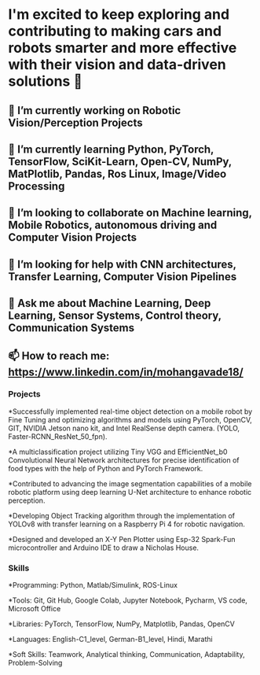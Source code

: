 # I'm excited to keep exploring and contributing to making cars and robots smarter and more effective with their vision and data-driven solutions 👋



## 🔭 I’m currently working on Robotic Vision/Perception Projects
## 🌱 I’m currently learning Python, PyTorch, TensorFlow, SciKit-Learn, Open-CV, NumPy, MatPlotlib, Pandas, Ros Linux, Image/Video Processing 
## 👯 I’m looking to collaborate on Machine learning, Mobile Robotics, autonomous driving and Computer Vision Projects
## 🤔 I’m looking for help with CNN architectures, Transfer Learning, Computer Vision Pipelines
## 💬 Ask me about Machine Learning, Deep Learning, Sensor Systems, Control theory, Communication Systems
## 📫 How to reach me: https://www.linkedin.com/in/mohangavade18/

### Projects
	
*Successfully implemented real-time object detection on a mobile robot by Fine Tuning and optimizing algorithms and models using PyTorch, OpenCV, GIT, NVIDIA Jetson nano kit, and Intel RealSense depth camera. (YOLO, Faster-RCNN_ResNet_50_fpn).

*A multiclassification project utilizing Tiny VGG and EfficientNet_b0 Convolutional Neural Network architectures for precise identification of food types with the help of Python and PyTorch Framework.
	
*Contributed to advancing the image segmentation capabilities of a mobile robotic platform using deep learning U-Net architecture to enhance robotic perception.
	
*Developing Object Tracking algorithm through the implementation of YOLOv8 with transfer learning on a Raspberry Pi 4 for robotic navigation.
	
*Designed and developed an X-Y Pen Plotter using Esp-32 Spark-Fun microcontroller and Arduino IDE to draw a Nicholas House.

### Skills

*Programming: Python, Matlab/Simulink, ROS-Linux 

*Tools: Git, Git Hub, Google Colab, Jupyter Notebook, Pycharm, VS code, Microsoft Office

*Libraries: PyTorch, TensorFlow, NumPy, Matplotlib, Pandas, OpenCV

*Languages: English-C1_level, German-B1_level, Hindi, Marathi 

*Soft Skills: Teamwork, Analytical thinking, Communication, Adaptability, Problem-Solving


